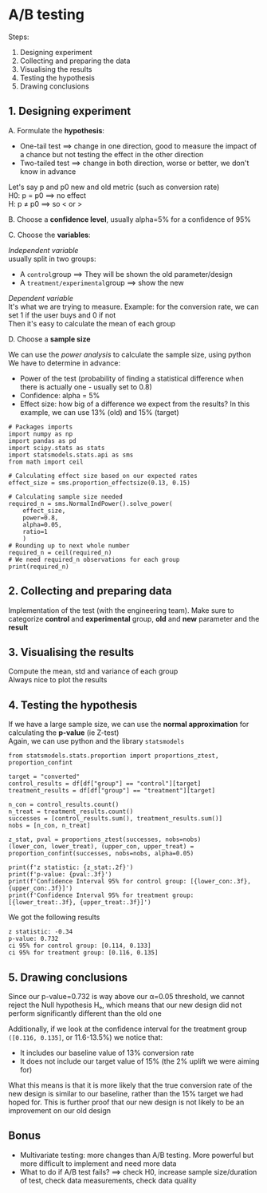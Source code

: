 # A/B testing

Steps:
1. Designing experiment
2. Collecting and preparing the data
3. Visualising the results
4. Testing the hypothesis
5. Drawing conclusions

## 1. Designing experiment

A. Formulate the **hypothesis**:
- One-tail test ==> change in one direction, good to measure the impact of a chance but not testing the effect in the other direction
- Two-tailed test ==> change in both direction, worse or better, we don't know in advance

Let's say p and p0 new and old metric (such as conversion rate)
<br>H0: p = p0 ==> no effect
<br>H: p ≠ p0 ==> so < or >

B. Choose a **confidence level**, usually alpha=5% for a confidence of 95%

C. Choose the **variables**: 

*Independent variable*
<br>usually split in two groups:
- A ```control```group ==> They will be shown the old parameter/design 
- A ```treatment/experimental```group ==> show the new

*Dependent variable*
<br>It's what we are trying to measure. Example: for the conversion rate, we can set 1 if the user buys and 0 if not
<br>Then it's easy to calculate the mean of each group

D. Choose a **sample size**

We can use the *power analysis* to calculate the sample size, using python
<br>We have to determine in advance:
- Power of the test (probability of finding a statistical difference when there is actually one - usually set to 0.8)
- Confidence: alpha = 5%
- Effect size: how big of a difference we expect from the results? In this example, we can use 13% (old) and 15% (target)


```
# Packages imports
import numpy as np
import pandas as pd
import scipy.stats as stats
import statsmodels.stats.api as sms
from math import ceil

# Calculating effect size based on our expected rates
effect_size = sms.proportion_effectsize(0.13, 0.15)    

# Calculating sample size needed
required_n = sms.NormalIndPower().solve_power(
    effect_size, 
    power=0.8, 
    alpha=0.05, 
    ratio=1
    )                                                  
# Rounding up to next whole number                          
required_n = ceil(required_n)                          
# We need required_n observations for each group
print(required_n)
```

## 2. Collecting and preparing data

Implementation of the test (with the engineering team). Make sure to categorize **control** and **experimental** group, **old** and **new** parameter and the **result**

## 3. Visualising the results

Compute the mean, std and variance of each group
<br>Always nice to plot the results

## 4. Testing the hypothesis

If we have a large sample size, we can use the **normal approximation** for calculating the **p-value** (ie Z-test)
<br>Again, we can use python and the library `statsmodels`


```
from statsmodels.stats.proportion import proportions_ztest, proportion_confint

target = "converted"
control_results = df[df["group"] == "control"][target]
treatment_results = df[df["group"] == "treatment"][target]

n_con = control_results.count()
n_treat = treatment_results.count()
successes = [control_results.sum(), treatment_results.sum()]
nobs = [n_con, n_treat]

z_stat, pval = proportions_ztest(successes, nobs=nobs)
(lower_con, lower_treat), (upper_con, upper_treat) = proportion_confint(successes, nobs=nobs, alpha=0.05)

print(f'z statistic: {z_stat:.2f}')
print(f'p-value: {pval:.3f}')
print(f'Confidence Interval 95% for control group: [{lower_con:.3f}, {upper_con:.3f}]')
print(f'Confidence Interval 95% for treatment group: [{lower_treat:.3f}, {upper_treat:.3f}]')
```

We got the following results

```
z statistic: -0.34
p-value: 0.732
ci 95% for control group: [0.114, 0.133]
ci 95% for treatment group: [0.116, 0.135]
```


## 5. Drawing conclusions

Since our p-value=0.732 is way above our α=0.05 threshold, we cannot reject the Null hypothesis Hₒ, which means that our new design did not perform significantly different than the old one

Additionally, if we look at the confidence interval for the treatment group `([0.116, 0.135]`, or 11.6-13.5%) we notice that:
- It includes our baseline value of 13% conversion rate
- It does not include our target value of 15% (the 2% uplift we were aiming for)

What this means is that it is more likely that the true conversion rate of the new design is similar to our baseline, rather than the 15% target we had hoped for. This is further proof that our new design is not likely to be an improvement on our old design


## Bonus

- Multivariate testing: more changes than A/B testing. More powerful but more difficult to implement and need more data
- What to do if A/B test fails? ==> check H0, increase sample size/duration of test, check data measurements, check data quality

